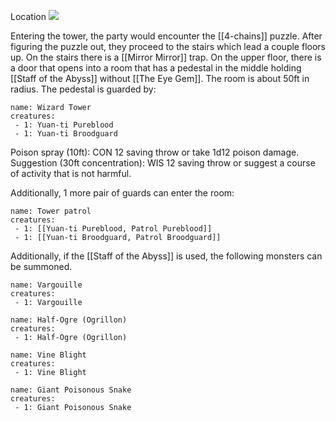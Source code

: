 Location
![](https://i.imgur.com/QkKti8V.jpg)

Entering the tower, the party would encounter the [[4-chains]] puzzle.
After figuring the puzzle out, they proceed to the stairs which lead a couple floors up.
On the stairs there is a [[Mirror Mirror]] trap.
On the upper floor, there is a door that opens into a room that has a pedestal in the middle holding [[Staff of the Abyss]] without [[The Eye Gem]].
The room is about 50ft in radius.
The pedestal is guarded by:
```encounter-table
name: Wizard Tower
creatures:
 - 1: Yuan-ti Pureblood
 - 1: Yuan-ti Broodguard
```
Poison spray (10ft): CON 12 saving throw or take 1d12 poison damage.
Suggestion (30ft concentration): WIS 12 saving throw or suggest a course of activity that is not harmful.

Additionally, 1 more pair of guards can enter the room:
```encounter-table
name: Tower patrol
creatures:
 - 1: [[Yuan-ti Pureblood, Patrol Pureblood]]
 - 1: [[Yuan-ti Broodguard, Patrol Broodguard]]
```
Additionally, if the [[Staff of the Abyss]] is used, the following monsters can be summoned.
```encounter-table
name: Vargouille
creatures:
 - 1: Vargouille
```
```encounter-table
name: Half-Ogre (Ogrillon)
creatures:
 - 1: Half-Ogre (Ogrillon)
```
```encounter-table
name: Vine Blight
creatures:
 - 1: Vine Blight
```
```encounter-table
name: Giant Poisonous Snake
creatures:
 - 1: Giant Poisonous Snake
```
